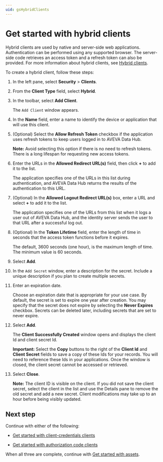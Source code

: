 ```yaml
---
uid: gsHybridClients
---
```


# Get started with hybrid clients

Hybrid clients are used by native and server-side web applications. Authentication can be performed using any supported browser. The server-side code retrieves an access token and a refresh token can also be provided. For more information about hybrid clients, see [Hybrid clients](xref:ccClients#hybrid-client).

To create a hybrid client, follow these steps:

1. In the left pane, select **Security** > **Clients**.

1. From the **Client Type** field, select **Hybrid**.

1. In the toolbar, select **Add Client**.

   The `Add Client` window appears.

1. In the **Name** field, enter a name to identify the device or application that will use this client.

1. (Optional) Select the **Allow Refresh Token** checkbox if the application uses refresh tokens to keep users logged in to AVEVA Data Hub.
   
   **Note:** Avoid selecting this option if there is no need to refresh tokens. There is a long lifespan for requesting new access tokens. 

1. Enter the URLs in the **Allowed Redirect URL(s)** field, then click **+** to add it to the list.  
   
   The application specifies one of the URLs in this list during authentication, and AVEVA Data Hub returns the results of the authentication to this URL.

1. (Optional) In the **Allowed Logout Redirect URL(s)** box, enter a URL and select **+** to add it to the list.  
   
   The application specifies one of the URLs from this list when it logs a user out of AVEVA Data Hub, and the identity server sends the user to that URL after a successful log out.

1. (Optional) In the **Token Lifetime** field, enter the length of time in seconds that the access token functions before it expires. 

   The default, 3600 seconds (one hour), is the maximum length of time. The minimum value is 60 seconds.

1. Select **Add**.  

1. In the `Add Secret` window, enter a description for the secret. Include a unique description if you plan to create multiple secrets.

1. Enter an expiration date.

    Choose an expiration date that is appropriate for your use case. By default, the secret is set to expire one year after creation. You may specify that the secret does not expire by selecting the **Never Expires** checkbox. Secrets can be deleted later, including secrets that are set to never expire.

1. Select **Add**.
   
    The **Client Successfully Created** window opens and displays the client Id and client secret Id.

    **Important:** Select the **Copy** buttons to the right of the **Client Id** and **Client Secret** fields to save a copy of these Ids for your records. You will need to reference these Ids in your applications. Once the window is closed, the client secret cannot be accessed or retrieved.

1. Select **Close**.

    **Note:** The client ID is visible on the client. If you did not save the client secret, select the client in the list and use the Details pane to remove the old secret and add a new secret. Client modifications may take up to an hour before being visibly updated.

## Next step

Continue with either of the following: 

- [Get started with client-credentials clients](xref:gsClientCredentialsClients) 

- [Get started with authorization code clients](xref:gsAuthorizationCodeClients)

When all three are complete, continue with [Get started with assets](xref:gsAssets).
